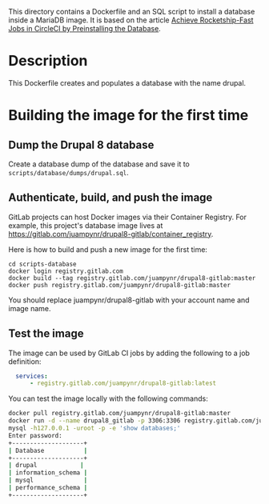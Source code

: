This directory contains a Dockerfile and an SQL script to install a database inside a
MariaDB image. It is based on the article
[Achieve Rocketship-Fast Jobs in CircleCI by Preinstalling the Database](https://www.lullabot.com/articles/rocket-ship-fast-jobs-circleci-preinstalling-database).

# Description

This Dockerfile creates and populates a database with the name drupal.

# Building the image for the first time

## Dump the Drupal 8 database
Create a database dump of the database and save it to `scripts/database/dumps/drupal.sql`.

## Authenticate, build, and push the image

GitLab projects can host Docker images via their Container Registry. For example, this
project's database image lives at https://gitlab.com/juampynr/drupal8-gitlab/container_registry.

Here is how to build and push a new image for the first time:

```
cd scripts-database
docker login registry.gitlab.com
docker build --tag registry.gitlab.com/juampynr/drupal8-gitlab:master
docker push registry.gitlab.com/juampynr/drupal8-gitlab:master
```

You should replace juampynr/drupal8-gitlab with your account name and image name.

## Test the image

The image can be used by GitLab CI jobs by adding the following to a job definition:

```yaml
  services:
      - registry.gitlab.com/juampynr/drupal8-gitlab:latest
```

You can test the image locally with the following commands:

```bash
docker pull registry.gitlab.com/juampynr/drupal8-gitlab:master
docker run -d --name drupal8_gitlab -p 3306:3306 registry.gitlab.com/juampynr/drupal8-gitlab:master
mysql -h127.0.0.1 -uroot -p -e 'show databases;'
Enter password:
+--------------------+
| Database           |
+--------------------+
| drupal            |
| information_schema |
| mysql              |
| performance_schema |
+--------------------+
```
